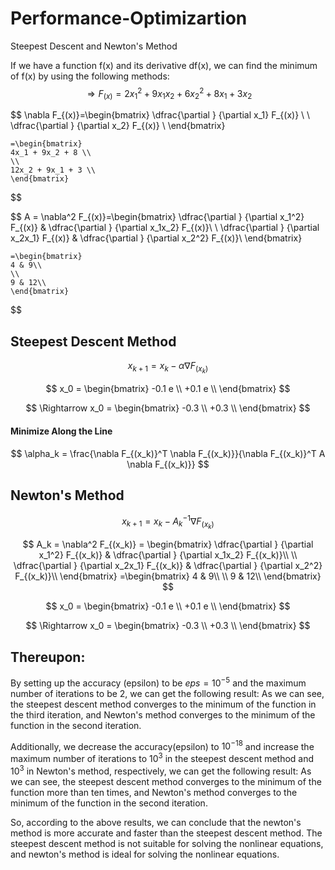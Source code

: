 # Performance-Optimizartion
Steepest Descent and Newton's Method

If we have a function f(x) and its derivative df(x), we can find the minimum of f(x) by using the following methods:
$$
\Rightarrow F_{(x)} = 2x_1^2 + 9x_1x_2 + 6x_2^2 + 8x_1 + 3x_2
$$

$$
\nabla F_{(x)}=\begin{bmatrix} 
	\dfrac{\partial } {\partial x_1}  F_{(x)} \\
	\\
	\dfrac{\partial } {\partial x_2}  F_{(x)} \\
	\end{bmatrix}

	=\begin{bmatrix} 
	4x_1 + 9x_2 + 8 \\
	\\
	12x_2 + 9x_1 + 3 \\
	\end{bmatrix}

$$

$$
A = \nabla^2 F_{(x)}=\begin{bmatrix} 
	\dfrac{\partial } {\partial x_1^2} F_{(x)} & \dfrac{\partial } {\partial x_1x_2} F_{(x)}\\ 
	\\
	\dfrac{\partial } {\partial x_2x_1} F_{(x)} & \dfrac{\partial } {\partial x_2^2} F_{(x)}\\
	\end{bmatrix}

	=\begin{bmatrix} 
	4 & 9\\ 
	\\
	9 & 12\\
	\end{bmatrix}
$$



## Steepest Descent Method

$$
{x_{k+1}} = x_k - \alpha \nabla F_{(x_k)}
$$

$$
x_0 = \begin{bmatrix} 
    -0.1 e \\
    +0.1 e \\
    \end{bmatrix}
$$

$$
\Rightarrow x_0 = \begin{bmatrix} 
    -0.3 \\
    +0.3 \\
    \end{bmatrix}
$$

#### Minimize Along the Line
$$
\alpha_k = \frac{\nabla F_{(x_k)}^T \nabla F_{(x_k)}}{\nabla F_{(x_k)}^T A \nabla F_{(x_k)}}
$$


## Newton's Method

$$
x_{k+1} = x_k - A_k^{-1} \nabla F_{(x_k)}
$$

$$
A_k = \nabla^2 F_{(x_k)} = \begin{bmatrix} 
    \dfrac{\partial } {\partial x_1^2} F_{(x_k)} & \dfrac{\partial } {\partial x_1x_2} F_{(x_k)}\\ 
    \\
    \dfrac{\partial } {\partial x_2x_1} F_{(x_k)} & \dfrac{\partial } {\partial x_2^2} F_{(x_k)}\\
    \end{bmatrix}
    =\begin{bmatrix}
    4 & 9\\
    \\
    9 & 12\\
    \end{bmatrix}
$$


$$
x_0 = \begin{bmatrix} 
    -0.1 e \\
    +0.1 e \\
    \end{bmatrix}
$$

$$
\Rightarrow x_0 = \begin{bmatrix} 
    -0.3 \\
    +0.3 \\
    \end{bmatrix}
$$



## Thereupon:
By setting up the accuracy (epsilon) to be $eps=10^{-5}$ and the maximum number of iterations to be $2$, we can get the following result:
As we can see, the steepest descent method converges to the minimum of the function in the third iteration, and Newton's method converges to the minimum of the function in the second iteration.

Additionally, we decrease the accuracy(epsilon) to $10^{-18}$ and increase the maximum number of iterations to $10^{3}$ in the steepest descent method and $10^{3}$ in Newton's method, respectively, we can get the following result:
As we can see, the steepest descent method converges to the minimum of the function more than ten times, and Newton's method converges to the minimum of the function in the second iteration.

So, according to the above results, we can conclude that the newton's method is more accurate and faster than the steepest descent method.
The steepest descent method is not suitable for solving the nonlinear equations, and newton's method is ideal for solving the nonlinear equations.